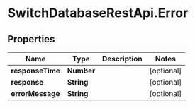 # SwitchDatabaseRestApi.Error

## Properties
Name | Type | Description | Notes
------------ | ------------- | ------------- | -------------
**responseTime** | **Number** |  | [optional] 
**response** | **String** |  | [optional] 
**errorMessage** | **String** |  | [optional] 


